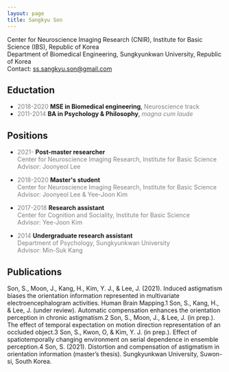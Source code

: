```yaml
---
layout: page
title: Sangkyu Son
---
```

Center for Neuroscience Imaging Research (CNIR), Institute for Basic Science (IBS), Republic of Korea <br>
Department of Biomedical Engineering, Sungkyunkwan University, Republic of Korea<br>
Contact: <ss.sangkyu.son@gmail.com>

## Eductation
-  <span style="color:gray">2018-2020</span> **MSE in Biomedical engineering**, <span style="color:gray">Neuroscience track</span>
-  <span style="color:gray">2011-2014</span> **BA in Psychology & Philosophy**, <span style="color:gray">*magna cum laude*</span>

## Positions
- <span style="color:gray">2021-    </span> **Post-master researcher** <br> 
<span style="color:gray">Center for Neuroscience Imaging Research, Institute for Basic Science</span><br>
<span style="color:gray">Advisor: Joonyeol Lee</span>

- <span style="color:gray">2018-2020</span> **Master's student**<br> 
<span style="color:gray">Center for Neuroscience Imaging Research, Institute for Basic Science</span> <br> 
<span style="color:gray">Advisor: Joonyeol Lee & Yee-Joon Kim</span>

- <span style="color:gray">2017-2018</span> **Research assistant** <br> 
<span style="color:gray">Center for Cognition and Sociality, Institute for Basic Science</span> <br> 
<span style="color:gray">Advisor: Yee-Joon Kim</span>

- <span style="color:gray">2014     </span> **Undergraduate research assistant** <br> 
<span style="color:gray">Department of Psychology, Sungkyunkwan University</span> <br> 
<span style="color:gray">Advisor: Min-Suk Kang</span>

## Publications

Son, S., Moon, J., Kang, H., Kim, Y. J., & Lee, J. (2021). Induced astigmatism biases the orientation information represented in multivariate electroencephalogram activities. Human Brain Mapping.1 
Son, S., Kang, H., & Lee, J. (under review). Automatic compensation enhances the orientation perception in chronic astigmatism.2
Son, S., Moon, J., & Lee, J. (in prep.). The effect of temporal expectation on motion direction representation of an occluded object.3
Son, S., Kwon, O, & Kim, Y. J. (in prep.). Effect of spatiotemporally changing environment on serial dependence in ensemble perception.4
Son, S. (2021). Distortion and compensation of astigmatism in orientation information (master’s thesis). Sungkyunkwan University, Suwon-si, South Korea.
